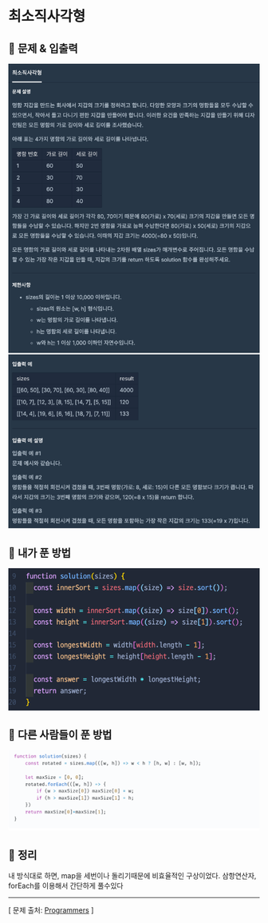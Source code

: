 # 최소직사각형

## 📍 문제 & 입출력

<img src="./Image/1.png"/>
<img src="./Image/2.png"/>

## 📍 내가 푼 방법

<img src="./Image/3.png"/>

## 📍 다른 사람들이 푼 방법

<img src="./Image/4.png"/>

## 📍 정리

내 방식대로 하면, map을 세번이나 돌리기때문에 비효율적인 구상이었다. 삼항연산자, forEach를 이용해서 간단하게 풀수있다

---

[ 문제 출처: [Programmers](https://programmers.co.kr/) ]
